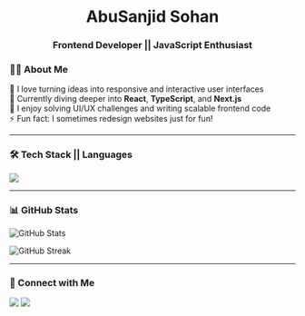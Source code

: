 <h1 align="center">AbuSanjid Sohan</h1>
<h3 align="center">Frontend Developer || JavaScript Enthusiast</h3>

### 👨‍💻 About Me

🔭 I love turning ideas into responsive and interactive user interfaces  
🌱 Currently diving deeper into **React**, **TypeScript**, and **Next.js**  
🧩 I enjoy solving UI/UX challenges and writing scalable frontend code  
⚡ Fun fact: I sometimes redesign websites just for fun!

---

### 🛠️ Tech Stack || Languages

<div>
  <img src="https://skillicons.dev/icons?i=html,css,sass,bootstrap,tailwind,js,react,nextjs,php,laravel,sql,git,github,vscode" />
</div>

---

### 📊 GitHub Stats

<p>
  <img src="https://github-readme-stats.vercel.app/api?username=abusanjidsohan&show_icons=true&theme=vue-dark" alt="GitHub Stats" />
</p>

<p>
  <img src="https://github-readme-streak-stats.herokuapp.com/?user=abusanjidsohan&theme=vue-dark" alt="GitHub Streak" />
</p>

---

### 🎯 Connect with Me

<p>
  <a href="https://bd.linkedin.com/in/abusanjidsohan"><img src="https://img.shields.io/badge/LinkedIn-0A66C2?style=for-the-badge&logo=linkedin&logoColor=white" /></a>
  <a href="mailto:abusanjid.sohan@gmail.com"><img src="https://img.shields.io/badge/Email-D14836?style=for-the-badge&logo=gmail&logoColor=white" /></a>
</p>
